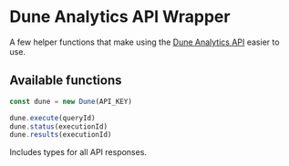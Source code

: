 # Dune Analytics API Wrapper

A few helper functions that make using the [Dune Analytics API](https://dune.com/docs/api/) easier to use.

## Available functions

```js
const dune = new Dune(API_KEY)

dune.execute(queryId)
dune.status(executionId)
dune.results(executionId)
```

Includes types for all API responses.
